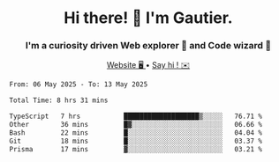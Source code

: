 <h1 align="center">Hi there! 👋 I'm Gautier.</h1>
<h3 align="center">I'm a curiosity driven Web explorer 🚀 and Code wizard 🧙</h3>

<p align="center">
  <a href="https://xisabla.github.io/">Website 🖥️ </a> •
  <a href="mailto:xisabla.dev@gmail.com">Say hi ! ✉️</a>
</p>

<!--START_SECTION:waka-->

```txt
From: 06 May 2025 - To: 13 May 2025

Total Time: 8 hrs 31 mins

TypeScript   7 hrs           ███████████████████▒░░░░░   76.71 %
Other        36 mins         █▓░░░░░░░░░░░░░░░░░░░░░░░   06.66 %
Bash         22 mins         █░░░░░░░░░░░░░░░░░░░░░░░░   04.04 %
Git          18 mins         █░░░░░░░░░░░░░░░░░░░░░░░░   03.37 %
Prisma       17 mins         ▓░░░░░░░░░░░░░░░░░░░░░░░░   03.21 %
```

<!--END_SECTION:waka-->

